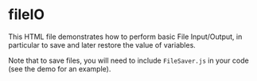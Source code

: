 # fileIO

This HTML file demonstrates how to perform basic File Input/Output, in particular to save and later restore the value of variables.

Note that to save files, you will need to include `FileSaver.js` in your code (see the demo for an example).
